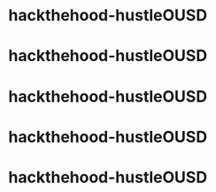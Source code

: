 # hackthehood-hustleOUSD
# hackthehood-hustleOUSD
# hackthehood-hustleOUSD
# hackthehood-hustleOUSD
# hackthehood-hustleOUSD

